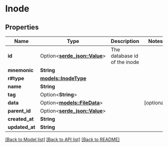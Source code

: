 # Inode

## Properties

Name | Type | Description | Notes
------------ | ------------- | ------------- | -------------
**id** | Option<[**serde_json::Value**](.md)> | The database id of the inode | 
**mnemonic** | **String** |  | 
**r#type** | [**models::InodeType**](InodeType.md) |  | 
**name** | **String** |  | 
**tag** | Option<**String**> |  | 
**data** | Option<[**models::FileData**](FileData.md)> |  | [optional]
**parent_id** | Option<[**serde_json::Value**](.md)> |  | 
**created_at** | **String** |  | 
**updated_at** | **String** |  | 

[[Back to Model list]](../README.md#documentation-for-models) [[Back to API list]](../README.md#documentation-for-api-endpoints) [[Back to README]](../README.md)


